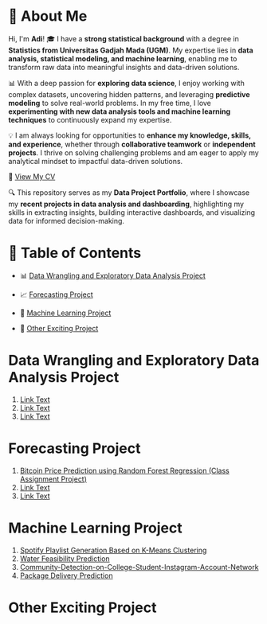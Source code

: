 # 🚀 About Me  

Hi, I'm **Adi**! 🎓 I have a **strong statistical background** with a degree in **Statistics from Universitas Gadjah Mada (UGM)**. My expertise lies in **data analysis, statistical modeling, and machine learning**, enabling me to transform raw data into meaningful insights and data-driven solutions.  

📊 With a deep passion for **exploring data science**, I enjoy working with complex datasets, uncovering hidden patterns, and leveraging **predictive modeling** to solve real-world problems. In my free time, I love **experimenting with new data analysis tools and machine learning techniques** to continuously expand my expertise.  

💡 I am always looking for opportunities to **enhance my knowledge, skills, and experience**, whether through **collaborative teamwork** or **independent projects**. I thrive on solving challenging problems and am eager to apply my analytical mindset to impactful data-driven solutions.  

📄 [View My CV]([#](https://github.com/iqbalhani57/Data-Project-Portfolio/blob/main/CV%20Iqbal%20Hanif.pdf))  

🔍 This repository serves as my **Data Project Portfolio**, where I showcase my **recent projects in data analysis and dashboarding**, highlighting my skills in extracting insights, building interactive dashboards, and visualizing data for informed decision-making.

# 📂 Table of Contents  

- 📊 [Data Wrangling and Exploratory Data Analysis Project](#Data-Wrangling-and-Exploratory-Data-Analysis-Project)  

- 📈 [Forecasting Project](#Forecasting-Project)  

- 🤖 [Machine Learning Project](#Machine-Learning-Project)  

- 🚀 [Other Exciting Project](#Other-Exciting-Project)  


# Data Wrangling and Exploratory Data Analysis Project
1. [Link Text](URL)
2. [Link Text](URL)
3. [Link Text](URL)
   
# Forecasting Project
1. [Bitcoin Price Prediction using Random Forest Regression (Class Assignment Project)](https://github.com/iqbalhani57/Bitcoin-Price-Prediction-using-Random-Forest-Regression)
2. [Link Text](URL)
3. [Link Text](URL)
   
# Machine Learning Project
1. [Spotify Playlist Generation Based on K-Means Clustering](https://github.com/iqbalhani57/Spotify-Song-Playlist-Generation-Based-on-K-Means-Clustering)
2. [Water Feasibility Prediction](https://github.com/iqbalhani57/Water-Feasibility-Prediction)
3. [Community-Detection-on-College-Student-Instagram-Account-Network](https://github.com/iqbalhani57/Community-Detection-on-College-Student-Instagram-Account-Network)
4. [Package Delivery Prediction](https://github.com/iqbalhani57/Package-Delivery-Prediction)

# Other Exciting Project
